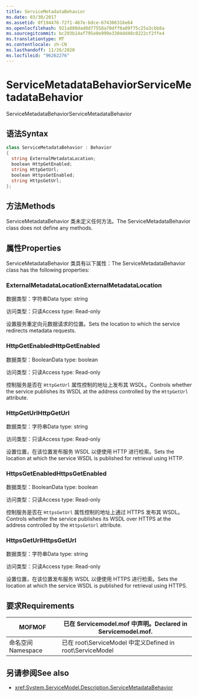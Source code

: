 ```yaml
---
title: ServiceMetadataBehavior
ms.date: 03/30/2017
ms.assetid: 0f194476-72f1-467e-bdce-674306316e64
ms.openlocfilehash: 921a880dad0d77558a70dff8a09f75c25a3cbb8a
ms.sourcegitcommit: bc293b14af795e0e999e3304dd40c0222cf2ffe4
ms.translationtype: MT
ms.contentlocale: zh-CN
ms.lasthandoff: 11/26/2020
ms.locfileid: "96262276"
---
```

# <a name="servicemetadatabehavior"></a><span data-ttu-id="32786-102">ServiceMetadataBehavior</span><span class="sxs-lookup"><span data-stu-id="32786-102">ServiceMetadataBehavior</span></span>

<span data-ttu-id="32786-103">ServiceMetadataBehavior</span><span class="sxs-lookup"><span data-stu-id="32786-103">ServiceMetadataBehavior</span></span>  
  
## <a name="syntax"></a><span data-ttu-id="32786-104">语法</span><span class="sxs-lookup"><span data-stu-id="32786-104">Syntax</span></span>  
  
```csharp
class ServiceMetadataBehavior : Behavior  
{  
  string ExternalMetadataLocation;  
  boolean HttpGetEnabled;  
  string HttpGetUrl;  
  boolean HttpsGetEnabled;  
  string HttpsGetUrl;  
};  
```  
  
## <a name="methods"></a><span data-ttu-id="32786-105">方法</span><span class="sxs-lookup"><span data-stu-id="32786-105">Methods</span></span>  

 <span data-ttu-id="32786-106">ServiceMetadataBehavior 类未定义任何方法。</span><span class="sxs-lookup"><span data-stu-id="32786-106">The ServiceMetadataBehavior class does not define any methods.</span></span>  
  
## <a name="properties"></a><span data-ttu-id="32786-107">属性</span><span class="sxs-lookup"><span data-stu-id="32786-107">Properties</span></span>  

 <span data-ttu-id="32786-108">ServiceMetadataBehavior 类具有以下属性：</span><span class="sxs-lookup"><span data-stu-id="32786-108">The ServiceMetadataBehavior class has the following properties:</span></span>  
  
### <a name="externalmetadatalocation"></a><span data-ttu-id="32786-109">ExternalMetadataLocation</span><span class="sxs-lookup"><span data-stu-id="32786-109">ExternalMetadataLocation</span></span>  

 <span data-ttu-id="32786-110">数据类型：字符串</span><span class="sxs-lookup"><span data-stu-id="32786-110">Data type: string</span></span>  
  
 <span data-ttu-id="32786-111">访问类型：只读</span><span class="sxs-lookup"><span data-stu-id="32786-111">Access type: Read-only</span></span>  
  
 <span data-ttu-id="32786-112">设置服务重定向元数据请求的位置。</span><span class="sxs-lookup"><span data-stu-id="32786-112">Sets the location to which the service redirects metadata requests.</span></span>  
  
### <a name="httpgetenabled"></a><span data-ttu-id="32786-113">HttpGetEnabled</span><span class="sxs-lookup"><span data-stu-id="32786-113">HttpGetEnabled</span></span>  

 <span data-ttu-id="32786-114">数据类型：Boolean</span><span class="sxs-lookup"><span data-stu-id="32786-114">Data type: boolean</span></span>  
  
 <span data-ttu-id="32786-115">访问类型：只读</span><span class="sxs-lookup"><span data-stu-id="32786-115">Access type: Read-only</span></span>  
  
 <span data-ttu-id="32786-116">控制服务是否在 `HttpGetUrl` 属性控制的地址上发布其 WSDL。</span><span class="sxs-lookup"><span data-stu-id="32786-116">Controls whether the service publishes its WSDL at the address controlled by the `HttpGetUrl` attribute.</span></span>  
  
### <a name="httpgeturl"></a><span data-ttu-id="32786-117">HttpGetUrl</span><span class="sxs-lookup"><span data-stu-id="32786-117">HttpGetUrl</span></span>  

 <span data-ttu-id="32786-118">数据类型：字符串</span><span class="sxs-lookup"><span data-stu-id="32786-118">Data type: string</span></span>  
  
 <span data-ttu-id="32786-119">访问类型：只读</span><span class="sxs-lookup"><span data-stu-id="32786-119">Access type: Read-only</span></span>  
  
 <span data-ttu-id="32786-120">设置位置，在该位置发布服务 WSDL 以便使用 HTTP 进行检索。</span><span class="sxs-lookup"><span data-stu-id="32786-120">Sets the location at which the service WSDL is published for retrieval using HTTP.</span></span>  
  
### <a name="httpsgetenabled"></a><span data-ttu-id="32786-121">HttpsGetEnabled</span><span class="sxs-lookup"><span data-stu-id="32786-121">HttpsGetEnabled</span></span>  

 <span data-ttu-id="32786-122">数据类型：Boolean</span><span class="sxs-lookup"><span data-stu-id="32786-122">Data type: boolean</span></span>  
  
 <span data-ttu-id="32786-123">访问类型：只读</span><span class="sxs-lookup"><span data-stu-id="32786-123">Access type: Read-only</span></span>  
  
 <span data-ttu-id="32786-124">控制服务是否在 `HttpsGetUrl` 属性控制的地址上通过 HTTPS 发布其 WSDL。</span><span class="sxs-lookup"><span data-stu-id="32786-124">Controls whether the service publishes its WSDL over HTTPS at the address controlled by the `HttpsGetUrl` attribute.</span></span>  
  
### <a name="httpsgeturl"></a><span data-ttu-id="32786-125">HttpsGetUrl</span><span class="sxs-lookup"><span data-stu-id="32786-125">HttpsGetUrl</span></span>  

 <span data-ttu-id="32786-126">数据类型：字符串</span><span class="sxs-lookup"><span data-stu-id="32786-126">Data type: string</span></span>  
  
 <span data-ttu-id="32786-127">访问类型：只读</span><span class="sxs-lookup"><span data-stu-id="32786-127">Access type: Read-only</span></span>  
  
 <span data-ttu-id="32786-128">设置位置，在该位置发布服务 WSDL 以便使用 HTTPS 进行检索。</span><span class="sxs-lookup"><span data-stu-id="32786-128">Sets the location at which the service WSDL is published for retrieval using HTTPS.</span></span>  
  
## <a name="requirements"></a><span data-ttu-id="32786-129">要求</span><span class="sxs-lookup"><span data-stu-id="32786-129">Requirements</span></span>  
  
|<span data-ttu-id="32786-130">MOF</span><span class="sxs-lookup"><span data-stu-id="32786-130">MOF</span></span>|<span data-ttu-id="32786-131">已在 Servicemodel.mof 中声明。</span><span class="sxs-lookup"><span data-stu-id="32786-131">Declared in Servicemodel.mof.</span></span>|  
|---------|-----------------------------------|  
|<span data-ttu-id="32786-132">命名空间</span><span class="sxs-lookup"><span data-stu-id="32786-132">Namespace</span></span>|<span data-ttu-id="32786-133">已在 root\ServiceModel 中定义</span><span class="sxs-lookup"><span data-stu-id="32786-133">Defined in root\ServiceModel</span></span>|  
  
## <a name="see-also"></a><span data-ttu-id="32786-134">另请参阅</span><span class="sxs-lookup"><span data-stu-id="32786-134">See also</span></span>

- <xref:System.ServiceModel.Description.ServiceMetadataBehavior>
